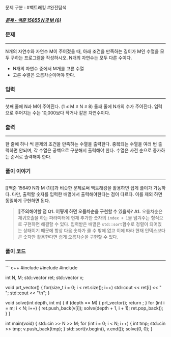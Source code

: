 문제 구분 : #백트래킹 #완전탐색
##### [문제 - 백준 15655 N과 M (6)](https://www.acmicpc.net/problem/15655)

### 문제
<hr>

N개의 자연수와 자연수 M이 주어졌을 때, 아래 조건을 만족하는 길이가 M인 수열을 모두 구하는 프로그램을 작성하시오. N개의 자연수는 모두 다른 수이다.
 - N개의 자연수 중에서 M개를 고른 수열
 - 고른 수열은 오름차순이어야 한다.

### 입력
<hr>

첫째 줄에 N과 M이 주어진다. (1 ≤ M ≤ N ≤ 8)
둘째 줄에 N개의 수가 주어진다. 입력으로 주어지는 수는 10,000보다 작거나 같은 자연수이다.
### 출력
<hr>

한 줄에 하나 씩 문제의 조건을 만족하는 수열을 출력한다. 중복되는 수열을 여러 번 출력하면 안되며, 각 수열은 공백으로 구분해서 출력해야 한다. 수열은 사전 순으로 증가하는 순서로 출력해야 한다.
### 풀이 이야기
<hr>

[[백준 15649 N과 M (1)]]과 비슷한 문제로써 백트래킹을 활용하면 쉽게 풀이가 가능하다. 다만, 출력할 숫자를 입력한 배열에서 출력해야한다는 점이 다르다. 이를 제외 하면 동일하게 구현하면 된다.

>🚨**주의해야할 점**
>**Q1. 어떻게 하면 오름차순을 구현할 수 있을까?**
>**A1.** 오름차순은 재귀호출을 하는 파라미터에 현재 추가한 숫자의 `index + 1`을 넘겨주는 형식으로 구현하면 해결할 수 있다. 입력받은 배열은 `std::sort`함수로 정렬이 되어있는 상태이기 때문에 항상 다음 숫자가 클 수 밖에 없고 이에 따라 현재 인덱스보다 큰 숫자만 활용한다면 쉽게 오름차순을 구현할 수 있다.
### 풀이 코드
<hr>
``` c++
#include <iostream>
#include <vector>
#include <algorithm>

int N, M;
std::vector<int> ret;
std::vector<int> v;

void prt_vector() {
	for(size_t i = 0; i < ret.size(); i++)
		std::cout << ret[i] << " ";
	std::cout << "\n";
}

void solve(int depth, int m) {
	if (depth == M) {
		prt_vector();
		return ;
	}
	for (int i = m; i < N; i++) {
		ret.push_back(v[i]);
		solve(depth + 1, i + 1);
		ret.pop_back();
	}
}

int main(void) {
	std::cin >> N >> M;
	for (int i = 0; i < N; i++) {
		int tmp;
		std::cin >> tmp;
		v.push_back(tmp);
	}
	std::sort(v.begin(), v.end());
	solve(0, 0);
}
```


